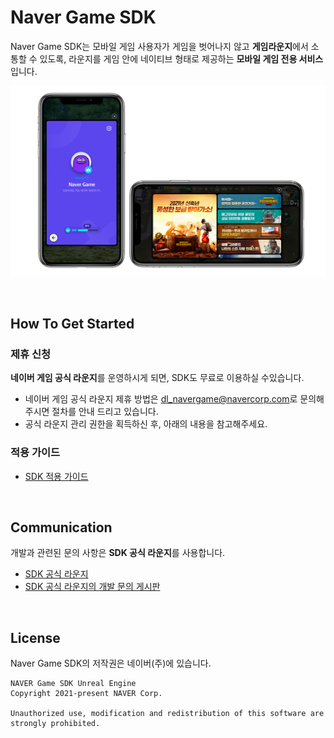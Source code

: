 # Naver Game SDK


Naver Game SDK는 모바일 게임 사용자가 게임을 벗어나지 않고 **게임라운지**에서 소통할 수 있도록, 라운지를 게임 안에 네이티브 형태로 제공하는 **모바일 게임 전용 서비스**입니다.

![Naver Game SDK](https://github.com/naver/navergame-sdk-android/raw/master/guide/image.png)

&nbsp;
&nbsp;
&nbsp;
## How To Get Started

### 제휴 신청

**네이버 게임 공식 라운지**를 운영하시게 되면, SDK도 무료로 이용하실 수있습니다.

-   네이버 게임 공식 라운지 제휴 방법은 <a href="mailto:dl_navergame@navercorp.com">dl_navergame@navercorp.com</a>로 문의해주시면 절차를 안내 드리고 있습니다.
-   공식 라운지 관리 권한을 획득하신 후, 아래의 내용을 참고해주세요.

### 적용 가이드

- [SDK 적용 가이드](https://navergame.gitbook.io/naver-game/integration-guide/unreal)


&nbsp;
&nbsp;
&nbsp;
## Communication 

개발과 관련된 문의 사항은 **SDK 공식 라운지**를 사용합니다.

- [SDK 공식 라운지](https://game.naver.com/lounge/naver_game_4developer/home)
- [SDK 공식 라운지의 개발 문의 게시판](https://game.naver.com/lounge/naver_game_4developer/community)

&nbsp;
&nbsp;
&nbsp;

## License 

Naver Game SDK의 저작권은 네이버(주)에 있습니다.

```
NAVER Game SDK Unreal Engine
Copyright 2021-present NAVER Corp.

Unauthorized use, modification and redistribution of this software are strongly prohibited.
```


